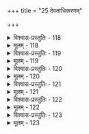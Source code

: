 +++
title = "25 देवताधिकरणम्"

+++

<details><summary>विश्वास-प्रस्तुतिः - 118</summary>

118. शब्दात्मा लौकिकार्थाकृतिरियमथवा देवतातो न तस्या  
ब्रह्मोपासेत्यनार्षं श्रुतपरिहरणं कल्पनं चाश्रुतस्य।  
विश्वस्रष्टा च मा भूदनुमितिविषयस्तत्परैस्त्वेष शास्त्रै-  
निर्बाधैस्स्थापितः प्राक् स्वयमपि विभुना नैव शक्यापलापः॥
</details>

<details><summary>मूलम् - 118</summary>

118. शब्दात्मा लौकिकार्थाकृतिरियमथवा देवतातो न तस्या  
ब्रह्मोपासेत्यनार्षं श्रुतपरिहरणं कल्पनं चाश्रुतस्य।  
विश्वस्रष्टा च मा भूदनुमितिविषयस्तत्परैस्त्वेष शास्त्रै-  
निर्बाधैस्स्थापितः प्राक् स्वयमपि विभुना नैव शक्यापलापः॥
</details>


<details><summary>विश्वास-प्रस्तुतिः - 119</summary>

119. सामर्थ्यं देवतानामुचिततनुभृतामर्थिता तापभाजां  
सम्पद्येतेति तासामपि भवति परोपास्तिवर्गाधिकारः।  
ख्यातम्मन्त्रार्थवादप्रभृतिषु निखिलं दोषबाधाद्यभावे  
मिथ्येत्युद्धोषयन्तस्स्वत इह कथिताम्मानतां प्रस्मरन्ति ॥
</details>

<details><summary>मूलम् - 119</summary>

119. सामर्थ्यं देवतानामुचिततनुभृतामर्थिता तापभाजां  
सम्पद्येतेति तासामपि भवति परोपास्तिवर्गाधिकारः।  
ख्यातम्मन्त्रार्थवादप्रभृतिषु निखिलं दोषबाधाद्यभावे  
मिथ्येत्युद्धोषयन्तस्स्वत इह कथिताम्मानतां प्रस्मरन्ति ॥
</details>


<details><summary>विश्वास-प्रस्तुतिः - 120</summary>

120. द्वेधा वृतिः स्तुतौ स्यात् स्वपरगुणमुखी प्राक्तनी तावदर्थ्या  
निर्धार्यः पश्चिमायामपि निपुणधियाम्मुख्यधर्मैकदेशः।  
रुच्यर्थायां च तस्यामनृतकथनतो रोचना न ह्यमुग्धे  
भूतार्थे का स्तुतिस्स्यादिति मुनिगदिता गौणतादेर्निवृत्त्यै ॥
</details>

<details><summary>मूलम् - 120</summary>

120. द्वेधा वृतिः स्तुतौ स्यात् स्वपरगुणमुखी प्राक्तनी तावदर्थ्या  
निर्धार्यः पश्चिमायामपि निपुणधियाम्मुख्यधर्मैकदेशः।  
रुच्यर्थायां च तस्यामनृतकथनतो रोचना न ह्यमुग्धे  
भूतार्थे का स्तुतिस्स्यादिति मुनिगदिता गौणतादेर्निवृत्त्यै ॥
</details>


<details><summary>विश्वास-प्रस्तुतिः - 121</summary>

121.नानादेहाप्तिशक्ताः कथमिह युगपत्कर्मसन्निद्ध्यनर्हा-  
स्तत्तद्वृत्तान्तसत्त्वे श्रुतिषु भवति नानित्ययोगः प्रवाहात्।  
काण्डादौ कर्तृवादः प्रवचननियतो वेदनित्यत्वसिद्धे-  
रीशः प्राचीनकल्पक्रमत उपदिशेद्वर्णसर्गेऽपि वेदान्॥
</details>

<details><summary>मूलम् - 121</summary>

121.नानादेहाप्तिशक्ताः कथमिह युगपत्कर्मसन्निद्ध्यनर्हा-  
स्तत्तद्वृत्तान्तसत्त्वे श्रुतिषु भवति नानित्ययोगः प्रवाहात्।  
काण्डादौ कर्तृवादः प्रवचननियतो वेदनित्यत्वसिद्धे-  
रीशः प्राचीनकल्पक्रमत उपदिशेद्वर्णसर्गेऽपि वेदान्॥
</details>


<details><summary>विश्वास-प्रस्तुतिः - 122</summary>

122.वेदानामीशबुद्ध्या क्रमनियमहतिः कल्पभेदे यदीष्टा  
मन्त्रांशानान्तथा स्यान्न खलु तदुचितं व्रीहिसोमादिसाम्यात्।  
इत्थं विद्ध्यर्थवादक्रम इति नियमे पाक्षिके वा तथात्वे  
पक्षोऽसावाक्षपादः परमतपरिषत्कोटिमाटीकतान्नः॥
</details>

<details><summary>मूलम् - 122</summary>

122.वेदानामीशबुद्ध्या क्रमनियमहतिः कल्पभेदे यदीष्टा  
मन्त्रांशानान्तथा स्यान्न खलु तदुचितं व्रीहिसोमादिसाम्यात्।  
इत्थं विद्ध्यर्थवादक्रम इति नियमे पाक्षिके वा तथात्वे  
पक्षोऽसावाक्षपादः परमतपरिषत्कोटिमाटीकतान्नः॥
</details>


<details><summary>विश्वास-प्रस्तुतिः - 123</summary>

123.सौक्ष्म्यात्तुल्याभिघारात् सहकृदपनयाच्छादकादान्यपर्या-  
दत्यासत्त्याऽतिदूराद्बलवदभिभवानुद्भवाक्षोपघातैः।  
नेक्ष्यन्ते वर्तमानान्यपि हि सुरगणस्तद्वदन्तर्द्धिशक्तेः  
प्रख्यातास्सिद्धिभेदा आपि जननतपोयोगमन्त्रौषधीभ्यः॥
</details>

<details><summary>मूलम् - 123</summary>

123.सौक्ष्म्यात्तुल्याभिघारात् सहकृदपनयाच्छादकादान्यपर्या-  
दत्यासत्त्याऽतिदूराद्बलवदभिभवानुद्भवाक्षोपघातैः।  
नेक्ष्यन्ते वर्तमानान्यपि हि सुरगणस्तद्वदन्तर्द्धिशक्तेः  
प्रख्यातास्सिद्धिभेदा आपि जननतपोयोगमन्त्रौषधीभ्यः॥
</details>